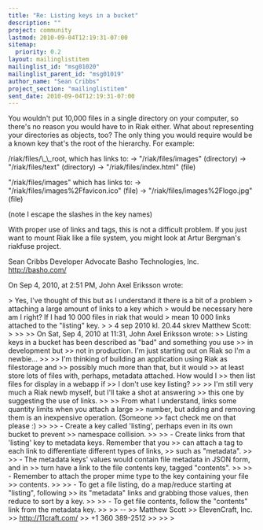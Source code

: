 ```yaml
---
title: "Re: Listing keys in a bucket"
description: ""
project: community
lastmod: 2010-09-04T12:19:31-07:00
sitemap:
  priority: 0.2
layout: mailinglistitem
mailinglist_id: "msg01020"
mailinglist_parent_id: "msg01019"
author_name: "Sean Cribbs"
project_section: "mailinglistitem"
sent_date: 2010-09-04T12:19:31-07:00
---
```



You wouldn't put 10,000 files in a single directory on your computer, so 
there's no reason you would have to in Riak either. What about representing 
your directories as objects, too? The only thing you would require would be a 
known key that's the root of the hierarchy. For example:

/riak/files/\\_\\_root, which has links to:
-&gt; "/riak/files/images" (directory)
-&gt; "/riak/files/text" (directory)
-&gt; "/riak/files/index.html" (file)

"/riak/files/images" which has links to:
-&gt; "/riak/files/images%2Ffavicon.ico" (file)
-&gt; "/riak/files/images%2Flogo.jpg" (file)

(note I escape the slashes in the key names)

With proper use of links and tags, this is not a difficult problem. If you 
just want to mount Riak like a file system, you might look at Artur Bergman's 
riakfuse project.

Sean Cribbs 
Developer Advocate
Basho Technologies, Inc.
http://basho.com/

On Sep 4, 2010, at 2:51 PM, John Axel Eriksson wrote:

&gt; Yes, I've thought of this but as I understand it there is a bit of a problem 
&gt; attaching a large amount of links to a key which
&gt; would be necessary here am I right? If I had 10 000 files in riak that would 
&gt; mean 10 000 links attached to the "listing" key.
&gt; 
&gt; 4 sep 2010 kl. 20.44 skrev Matthew Scott:
&gt; 
&gt;&gt; 
&gt;&gt; On Sat, Sep 4, 2010 at 11:31, John Axel Eriksson  wrote:
&gt;&gt; Listing keys in a bucket has been described as "bad" and something you use 
&gt;&gt; in development but
&gt;&gt; not in production. I'm just starting out on Riak so I'm a newbie...
&gt;&gt; 
&gt;&gt; I'm thinking of building an application using Riak as filestorage and 
&gt;&gt; possibly much more than that, but it would
&gt;&gt; at least store lots of files with, perhaps, metadata attached. How would I 
&gt;&gt; then list files for display in a webapp if
&gt;&gt; I don't use key listing?
&gt;&gt; 
&gt;&gt; I'm still very much a Riak newb myself, but I'll take a shot at answering 
&gt;&gt; this one by suggesting the use of links.
&gt;&gt; 
&gt;&gt; From what I understand, links some quantity limits when you attach a large 
&gt;&gt; number, but adding and removing them is an inexpensive operation. (Someone 
&gt;&gt; fact check me on that please :)
&gt;&gt; 
&gt;&gt; - Create a key called 'listing', perhaps even in its own bucket to prevent 
&gt;&gt; namespace collision.
&gt;&gt; 
&gt;&gt; - Create links from that 'listing' key to metadata keys. Remember that you 
&gt;&gt; can attach a tag to each link to differentiate different types of links, 
&gt;&gt; such as "metadata".
&gt;&gt; 
&gt;&gt; - The metadata keys' values would contain file metadata in JSON form, and in 
&gt;&gt; turn have a link to the file contents key, tagged "contents".
&gt;&gt; 
&gt;&gt; - Remember to attach the proper mime type to the key containing your file 
&gt;&gt; contents.
&gt;&gt; 
&gt;&gt; - To get a file listing, do a map/reduce starting at "listing", following 
&gt;&gt; its "metadata" links and grabbing those values, then reduce to sort by a key.
&gt;&gt; 
&gt;&gt; - To get file contents, follow the "contents" link from the metadata key.
&gt;&gt; 
&gt;&gt; --
&gt;&gt; Matthew Scott
&gt;&gt; ElevenCraft, Inc.
&gt;&gt; http://11craft.com/
&gt;&gt; +1 360 389-2512
&gt;&gt; 
&gt;&gt; 
&gt; 

